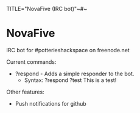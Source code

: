 TITLE="NovaFive (IRC bot)"~#~

NovaFive
=========

IRC bot for #potterieshackspace on freenode.net

Current commands:

- ?respond - Adds a simple responder to the bot.
  - Syntax: ?respond ?test This is a test!

Other features:

- Push notifications for github
